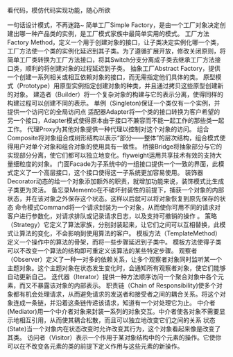 看代码，模仿代码实现功能，随心所欲

一句话设计模式，不再迷路~
简单工厂Simple Factory，是由一个工厂对象决定创建出哪一种产品类的实例，是工厂模式家族中最简单实用的模式。
工厂方法Factory Method，定义一个用于创建对象的接口，让子类决定实例化哪一个类，工厂方法使一个类的实例化延迟到其子类。为了遵循扩展开放，修改关闭原则，将简单工厂类转换为工厂方法接口，将其Switch分支分离成子类去继承工厂方法接口类，顺利的将创建对象的过程延迟到子类。
抽象工厂Abstract Factory，提供一个创建一系列相关或相互依赖对象的接口，而无需指定他们具体的类。
原型模式（Prototype）用原型实例指定创建对象的种类，并且通过拷贝这些原型创建新的对象。
建造者（Builder）将一个复杂对象的构建与它的表示分离，使得同样的构建过程可以创建不同的表示。
单例（Singleton)保证一个类仅有一个实例，并提供一个访问它的全局访问点
适配器Adapter将一个类的接口转换为客户希望的另一个接口，Adapter模式使得原本由于接口不兼容而不能一起工作的那些类一起工作。
代理Proxy为其他对象提供一种代理以控制对这个对象的访问。
组合Composite将对象组合成树形结构以表示“部分——整体”的层次结构，组合模式使得用户对单个对象和组合对象的使用具有一致性。
桥接Bridge将抽象部分与它的实现部分分离，使它们都可以独立地变化。flyweight运用共享技术有效的支持大量细粒度的对象。
门面Facade为子系统中的一组接口提供一个一致的界面，此模式定义了一个高层接口，这个接口使得这一子系统更加容易使用。
装饰器Decorator动态的给一个对象添加额外的职责，就增加功能来说，装饰模式比生成子类更为灵活。
备忘录Memento在不破坏封装性的前提下，捕获一个对象的内部状态，并在该对象之外保存这个状态。这样以后就可以将对象恢复到原先保存的状态
命令模式Command将一个请求封装为一个对象，从而使你可用不同的请求对客户进行参数化，对请求排队或记录请求日志，以及支持可撤销的操作 。
策略（Strategy）它定义了算法家族，分别封装起来，让它们之间可以互相替换，此模式让算法的变化，不会影响到使用算法的客户。
模板方法（TemplateMethod）定义一个操作中的算法的骨架，而将一些步骤延迟到子类中。 模板方法使得子类可以不改变一个算法的结构即可重定义该算法的某些特定步骤。
观察者（Observer）定义了一种一对多的依赖关系，让多个观察者对象同时监听某一个主题对象。这个主题对象在状态发生变化时，会通知所有观察者对象，使它们能够自动更新自己。
迭代器（Iterator）提供一种方法顺序访问一个聚合对象中各个元素，而又不暴露该对象的内部表示。
职责链（Chain of Responsibility)使多个对象都有机会处理请求，从而避免请求的发送者和接受者之间的耦合关系。将这个对象连成一条链，并沿着这条链传递该请求，知道有一个对处理它为止。
中介者(Mediator)用一个中介者对象来封装一系列的对象交互。中介者使各对象不需要显示地相互引用，从而使其耦合松散，而且可以独立地改变它们之间的关系
状态(State)当一个对象内在状态改变时允许改变其行为，这个对象看起来像是改变了其类。
访问者（Visitor）表示一个作用于某对象结构中的个元素的操作。它使你可以在不改变各元素的类的前提下定义作用与这些元素的新操作。